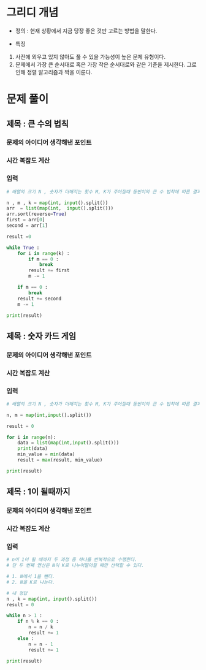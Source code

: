 # 그리디 개념

- 정의 : 현재 상황에서 지금 당장 좋은 것만 고르는 방법을 말한다.

- 특징

1. 사전에 외우고 있지 않아도 풀 수 있을 가능성이 높은 문제 유형이다.
2. 문제에서 가장 큰 순서대로 혹은 가장 작은 순서대로와 같은 기준을 제시한다. 그로 인해 정렬 알고리즘과 짝을 이룬다.

# 문제 풀이

## 제목 : 큰 수의 법칙

### 문제의 아이디어 생각해낸 포인트

### 시간 복잡도 계산

### 입력

```py
# 배열의 크기 N , 숫자가 더해지는 횟수 M, K가 주어질때 동빈이의 큰 수 법칙에 따른 결과 출력

n , m , k = map(int, input().split())
arr  = list(map(int,  input().split()))
arr.sort(reverse=True)
first = arr[0]
second = arr[1]

result =0

while True :
    for i in range(k) :
        if m == 0 :
            break
        result += first
        m -= 1

    if m == 0 :
        break
    result += second
    m -= 1

print(result)

```

## 제목 : 숫자 카드 게임

### 문제의 아이디어 생각해낸 포인트

### 시간 복잡도 계산

### 입력

```py
# 배열의 크기 N , 숫자가 더해지는 횟수 M, K가 주어질때 동빈이의 큰 수 법칙에 따른 결과 출력

n, m = map(int,input().split())

result = 0

for i in range(n):
    data = list(map(int,input().split()))
    print(data)
    min_value = min(data)
    result = max(result, min_value)

print(result)

```

## 제목 : 1이 될때까지

### 문제의 아이디어 생각해낸 포인트

### 시간 복잡도 계산

### 입력

```py
# n이 1이 될 때까지 두 과정 중 하나를 반복적으로 수행한다.
# 단 두 번째 연산은 N이 K로 나누어떨어질 때만 선택할 수 있다.

# 1. N에서 1을 뺀다.
# 2. N을 K로 나눈다. 

# 내 정답
n , k = map(int, input().split())
result = 0

while n > 1 : 
    if n % k == 0 :
        n = n / k 
        result += 1
    else :
        n = n - 1
        result += 1

print(result)
```
